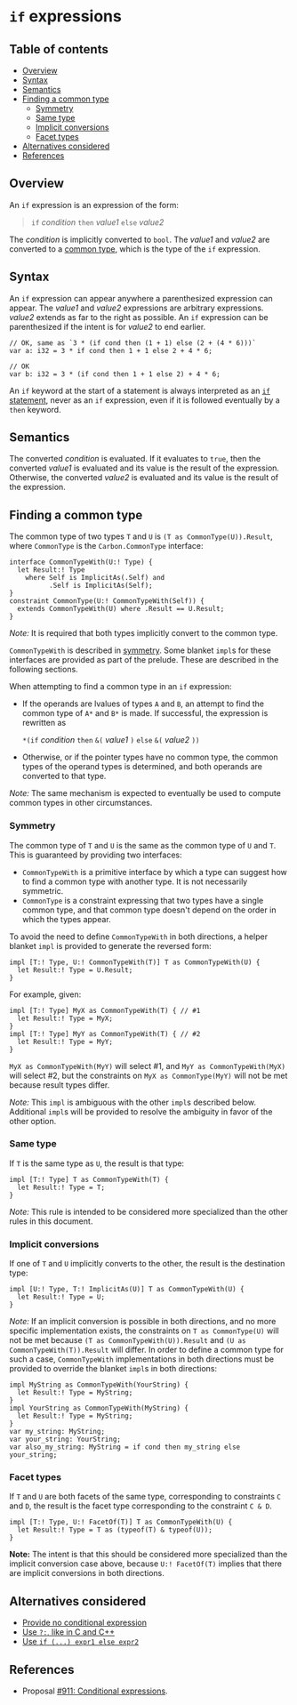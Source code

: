 # `if` expressions

<!--
Part of the Carbon Language project, under the Apache License v2.0 with LLVM
Exceptions. See /LICENSE for license information.
SPDX-License-Identifier: Apache-2.0 WITH LLVM-exception
-->

<!-- toc -->

## Table of contents

-   [Overview](#overview)
-   [Syntax](#syntax)
-   [Semantics](#semantics)
-   [Finding a common type](#finding-a-common-type)
    -   [Symmetry](#symmetry)
    -   [Same type](#same-type)
    -   [Implicit conversions](#implicit-conversions)
    -   [Facet types](#facet-types)
-   [Alternatives considered](#alternatives-considered)
-   [References](#references)

<!-- tocstop -->

## Overview

An `if` expression is an expression of the form:

> `if` _condition_ `then` _value1_ `else` _value2_

The _condition_ is implicitly converted to `bool`. The _value1_ and _value2_ are
converted to a [common type](#finding-a-common-type), which is the type of the
`if` expression.

## Syntax

An `if` expression can appear anywhere a parenthesized expression can appear.
The _value1_ and _value2_ expressions are arbitrary expressions. _value2_
extends as far to the right as possible. An `if` expression can be parenthesized
if the intent is for _value2_ to end earlier.

```
// OK, same as `3 * (if cond then (1 + 1) else (2 + (4 * 6)))`
var a: i32 = 3 * if cond then 1 + 1 else 2 + 4 * 6;

// OK
var b: i32 = 3 * (if cond then 1 + 1 else 2) + 4 * 6;
```

An `if` keyword at the start of a statement is always interpreted as an
[`if` statement](/docs/design/control_flow/conditionals.md), never as an `if`
expression, even if it is followed eventually by a `then` keyword.

## Semantics

The converted _condition_ is evaluated. If it evaluates to `true`, then the
converted _value1_ is evaluated and its value is the result of the expression.
Otherwise, the converted _value2_ is evaluated and its value is the result of
the expression.

## Finding a common type

The common type of two types `T` and `U` is `(T as CommonType(U)).Result`, where
`CommonType` is the `Carbon.CommonType` interface:

```
interface CommonTypeWith(U:! Type) {
  let Result:! Type
    where Self is ImplicitAs(.Self) and
          .Self is ImplicitAs(Self);
}
constraint CommonType(U:! CommonTypeWith(Self)) {
  extends CommonTypeWith(U) where .Result == U.Result;
}
```

_Note:_ It is required that both types implicitly convert to the common type.

`CommonTypeWith` is described in [symmetry](#symmety). Some blanket `impl`s for
these interfaces are provided as part of the prelude. These are described in the
following sections.

When attempting to find a common type in an `if` expression:

-   If the operands are lvalues of types `A` and `B`, an attempt to find the
    common type of `A*` and `B*` is made. If successful, the expression is
    rewritten as

    `*(if` _condition_ `then` `&(` _value1_ `)` `else` `&(` _value2_ `))`

-   Otherwise, or if the pointer types have no common type, the common types of
    the operand types is determined, and both operands are converted to that
    type.

_Note:_ The same mechanism is expected to eventually be used to compute common
types in other circumstances.

### Symmetry

The common type of `T` and `U` is the same as the common type of `U` and `T`.
This is guaranteed by providing two interfaces:

-   `CommonTypeWith` is a primitive interface by which a type can suggest how to
    find a common type with another type. It is not necessarily symmetric.
-   `CommonType` is a constraint expressing that two types have a single common
    type, and that common type doesn't depend on the order in which the types
    appear.

To avoid the need to define `CommonTypeWith` in both directions, a helper
blanket `impl` is provided to generate the reversed form:

```
impl [T:! Type, U:! CommonTypeWith(T)] T as CommonTypeWith(U) {
  let Result:! Type = U.Result;
}
```

For example, given:

```
impl [T:! Type] MyX as CommonTypeWith(T) { // #1
  let Result:! Type = MyX;
}
impl [T:! Type] MyY as CommonTypeWith(T) { // #2
  let Result:! Type = MyY;
}
```

`MyX as CommonTypeWith(MyY)` will select #1, and `MyY as CommonTypeWith(MyX)`
will select #2, but the constraints on `MyX as CommonType(MyY)` will not be met
because result types differ.

_Note:_ This `impl` is ambiguous with the other `impl`s described below.
Additional `impl`s will be provided to resolve the ambiguity in favor of the
other option.

### Same type

If `T` is the same type as `U`, the result is that type:

```
impl [T:! Type] T as CommonTypeWith(T) {
  let Result:! Type = T;
}
```

_Note:_ This rule is intended to be considered more specialized than the other
rules in this document.

### Implicit conversions

If one of `T` and `U` implicitly converts to the other, the result is the
destination type:

```
impl [U:! Type, T:! ImplicitAs(U)] T as CommonTypeWith(U) {
  let Result:! Type = U;
}
```

_Note:_ If an implicit conversion is possible in both directions, and no more
specific implementation exists, the constraints on `T as CommonType(U)` will not
be met because `(T as CommonTypeWith(U)).Result` and
`(U as CommonTypeWith(T)).Result` will differ. In order to define a common type
for such a case, `CommonTypeWith` implementations in both directions must be
provided to override the blanket `impl`s in both directions:

```
impl MyString as CommonTypeWith(YourString) {
  let Result:! Type = MyString;
}
impl YourString as CommonTypeWith(MyString) {
  let Result:! Type = MyString;
}
var my_string: MyString;
var your_string: YourString;
var also_my_string: MyString = if cond then my_string else your_string;
```

### Facet types

If `T` and `U` are both facets of the same type, corresponding to constraints
`C` and `D`, the result is the facet type corresponding to the constraint
`C & D`.

```
impl [T:! Type, U:! FacetOf(T)] T as CommonTypeWith(U) {
  let Result:! Type = T as (typeof(T) & typeof(U));
}
```

**Note:** The intent is that this should be considered more specialized than the
implicit conversion case above, because `U:! FacetOf(T)` implies that there are
implicit conversions in both directions.

## Alternatives considered

-   [Provide no conditional expression](/proposals/p0911.md#no-conditional-expression)
-   [Use `?:`, like in C and C++](/proposals/p0911.md#use-c-syntax)
-   [Use `if (...) expr1 else expr2`](/proposals/p0911.md#no-then)

## References

-   Proposal
    [#911: Conditional expressions](https://github.com/carbon-language/carbon-lang/pull/911).
